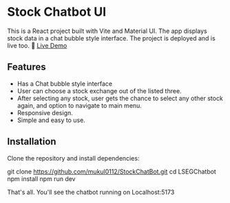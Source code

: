 # Stock Chatbot UI

This is a React project built with Vite and Material UI. The app displays stock data in a chat bubble style interface.
The project is deployed and is live too. 🔗 [Live Demo](https://stock-chat-bot-omega.vercel.app/)

## Features

- Has a Chat bubble style interface
- User can choose a stock exchange out of the listed three.
- After selecting any stock, user gets the chance to select any other stock again, and option to navigate to main menu.
- Responsive design.
- Simple and easy to use.

## Installation

Clone the repository and install dependencies:


git clone https://github.com/mukul0112/StockChatBot.git
cd LSEGChatbot
npm install
npm run dev

That's all. You'll see the chatbot running on Localhost:5173
